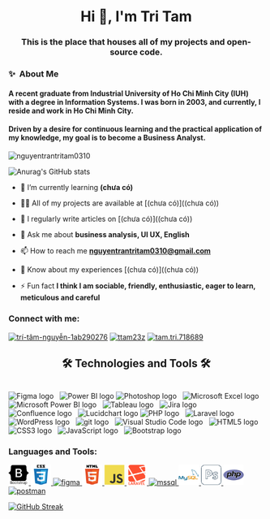 <h1 align="center">Hi 👋, I'm Tri Tam</h1>
<h3 align="center">This is the place that houses all of my projects and open-source code.</h3>

<h3 align="left">✨&nbsp; About Me</h3>

<h4 align="left">A recent graduate from Industrial University of Ho Chi Minh City (IUH) with a degree in Information Systems. I was born in 2003, and currently, I reside and work in Ho Chi Minh City.</h4>
<h4 align="left">Driven by a desire for continuous learning and the practical application of my knowledge, my goal is to become a Business Analyst.</h4>

<p align="left"> <img src="https://komarev.com/ghpvc/?username=nguyentrantritam0310&label=Profile%20views&color=0e75b6&style=flat" alt="nguyentrantritam0310" /> </p>

![Anurag's GitHub stats](https://github-readme-stats.vercel.app/api?username=nguyentrantritam0310&show_icons=true&theme=tokyonight)



- 🌱 I’m currently learning **(chưa có)**

- 👨‍💻 All of my projects are available at [(chưa có)]((chưa có))

- 📝 I regularly write articles on [(chưa có)]((chưa có))

- 💬 Ask me about **business analysis, UI UX, English**

- 📫 How to reach me **nguyentrantritam0310@gmail.com**

- 📄 Know about my experiences [(chưa có)]((chưa có))

- ⚡ Fun fact **I think I am sociable, friendly, enthusiastic, eager to learn, meticulous and careful**

<h3 align="left">Connect with me:</h3>
<p align="left">
<a href="https://linkedin.com/in/trí-tâm-nguyễn-1ab290276" target="blank"><img align="center" src="https://raw.githubusercontent.com/rahuldkjain/github-profile-readme-generator/master/src/images/icons/Social/linked-in-alt.svg" alt="trí-tâm-nguyễn-1ab290276" height="30" width="40" /></a>
<a href="https://fb.com/ttam23z" target="blank"><img align="center" src="https://raw.githubusercontent.com/rahuldkjain/github-profile-readme-generator/master/src/images/icons/Social/facebook.svg" alt="ttam23z" height="30" width="40" /></a>
<a href="https://instagram.com/tam.tri.718689" target="blank"><img align="center" src="https://raw.githubusercontent.com/rahuldkjain/github-profile-readme-generator/master/src/images/icons/Social/instagram.svg" alt="tam.tri.718689" height="30" width="40" /></a>
</p>

<h2 align="center">🛠 Technologies and Tools 🛠</h2>
<br>
<!-- https://simpleicons.org/ -->
<span><img src="https://img.shields.io/badge/Figma-282C34?logo=figma&logoColor=F24E1E" alt="Figma logo" title="Figma" height="25" /></span>
&nbsp;
<span><img src="https://img.shields.io/badge/Power%20BI-282C34?logo=power-bi&logoColor=F2C811" alt="Power BI logo" title="Power BI" height="25" /></span>
<span><img src="https://img.shields.io/badge/Photoshop-282C34?logo=adobe-photoshop&logoColor=31A8FF" alt="Photoshop logo" title="Photoshop" height="25" /></span>
&nbsp;
<span><img src="https://img.shields.io/badge/Microsoft%20Excel-282C34?logo=microsoft-excel&logoColor=217346" alt="Microsoft Excel logo" title="Microsoft Excel" height="25" /></span>
&nbsp;
<span><img src="https://img.shields.io/badge/Microsoft%20Power%20BI-282C34?logo=microsoft-power-bi&logoColor=F2C811" alt="Microsoft Power BI logo" title="Microsoft Power BI" height="25" /></span>
&nbsp;
<span><img src="https://img.shields.io/badge/Tableau-282C34?logo=tableau&logoColor=E97627" alt="Tableau logo" title="Tableau" height="25" /></span>
&nbsp;
<span><img src="https://img.shields.io/badge/Jira-282C34?logo=jira&logoColor=0052CC" alt="Jira logo" title="Jira" height="25" /></span>
&nbsp;
<span><img src="https://img.shields.io/badge/Confluence-282C34?logo=confluence&logoColor=172B4D" alt="Confluence logo" title="Confluence" height="25" /></span>
&nbsp;
<span><img src="https://img.shields.io/badge/Lucidchart-282C34?logo=lucidchart&logoColor=FF9900" alt="Lucidchart logo" title="Lucidchart" height="25" /></span>
<span><img src="https://img.shields.io/badge/PHP-282C34?logo=php&logoColor=777BB4" alt="PHP logo" title="PHP" height="25" /></span>
&nbsp;
<span><img src="https://img.shields.io/badge/Laravel-282C34?logo=laravel&logoColor=FF2D20" alt="Laravel logo" title="Laravel" height="25" /></span>
&nbsp;
<span><img src="https://img.shields.io/badge/WordPress-282C34?logo=wordPress&logoColor=21759B" alt="WordPress logo" title="WordPress" height="25" /></span>
&nbsp;
<span><img src="https://img.shields.io/badge/git-282C34?logo=git&logoColor=F05032" alt="git logo" title="git" height="25" /></span>
&nbsp;
<span><img src="https://img.shields.io/badge/VS%20Code-282C34?logo=visual-studio-code&logoColor=007ACC" alt="Visual Studio Code logo" title="Visual Studio Code" height="25" /></span>
&nbsp;
<span><img src="https://img.shields.io/badge/HTML5-282C34?logo=html5&logoColor=E34F26" alt="HTML5 logo" title="HTML5" height="25" /></span>
&nbsp;
<span><img src="https://img.shields.io/badge/CSS3-282C34?logo=css3&logoColor=1572B6" alt="CSS3 logo" title="CSS3" height="25" /></span>
&nbsp;
<span><img src="https://img.shields.io/badge/JavaScript-282C34?logo=javascript&logoColor=F7DF1E" alt="JavaScript logo" title="JavaScript" height="25" /></span>
&nbsp;
<span><img src="https://img.shields.io/badge/Bootstrap-282C34?logo=bootstrap&logoColor=7952B3" alt="Bootstrap logo" title="Bootstrap" height="25" /></span>
&nbsp;


<h3 align="left">Languages and Tools:</h3>
<p align="left"> <a href="https://getbootstrap.com" target="_blank" rel="noreferrer"> <img src="https://raw.githubusercontent.com/devicons/devicon/master/icons/bootstrap/bootstrap-plain-wordmark.svg" alt="bootstrap" width="40" height="40"/> </a> <a href="https://www.w3schools.com/css/" target="_blank" rel="noreferrer"> <img src="https://raw.githubusercontent.com/devicons/devicon/master/icons/css3/css3-original-wordmark.svg" alt="css3" width="40" height="40"/> </a> <a href="https://www.figma.com/" target="_blank" rel="noreferrer"> <img src="https://www.vectorlogo.zone/logos/figma/figma-icon.svg" alt="figma" width="40" height="40"/> </a> <a href="https://www.w3.org/html/" target="_blank" rel="noreferrer"> <img src="https://raw.githubusercontent.com/devicons/devicon/master/icons/html5/html5-original-wordmark.svg" alt="html5" width="40" height="40"/> </a> <a href="https://developer.mozilla.org/en-US/docs/Web/JavaScript" target="_blank" rel="noreferrer"> <img src="https://raw.githubusercontent.com/devicons/devicon/master/icons/javascript/javascript-original.svg" alt="javascript" width="40" height="40"/> </a> <a href="https://laravel.com/" target="_blank" rel="noreferrer"> <img src="https://raw.githubusercontent.com/devicons/devicon/master/icons/laravel/laravel-plain-wordmark.svg" alt="laravel" width="40" height="40"/> </a> <a href="https://www.microsoft.com/en-us/sql-server" target="_blank" rel="noreferrer"> <img src="https://www.svgrepo.com/show/303229/microsoft-sql-server-logo.svg" alt="mssql" width="40" height="40"/> </a> <a href="https://www.mysql.com/" target="_blank" rel="noreferrer"> <img src="https://raw.githubusercontent.com/devicons/devicon/master/icons/mysql/mysql-original-wordmark.svg" alt="mysql" width="40" height="40"/> </a> <a href="https://www.photoshop.com/en" target="_blank" rel="noreferrer"> <img src="https://raw.githubusercontent.com/devicons/devicon/master/icons/photoshop/photoshop-line.svg" alt="photoshop" width="40" height="40"/> </a> <a href="https://www.php.net" target="_blank" rel="noreferrer"> <img src="https://raw.githubusercontent.com/devicons/devicon/master/icons/php/php-original.svg" alt="php" width="40" height="40"/> </a> <a href="https://postman.com" target="_blank" rel="noreferrer"> <img src="https://www.vectorlogo.zone/logos/getpostman/getpostman-icon.svg" alt="postman" width="40" height="40"/> </a> </p>

[![GitHub Streak](https://github-readme-streak-stats.herokuapp.com?user=nguyentrantritam0310&theme=tokyonight&date_format=%5BY%20%5DM%20j)](https://git.io/streak-stats)

